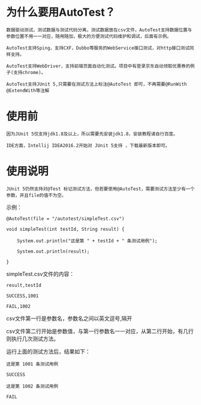 为什么要用AutoTest？
==========
    数据驱动测试，测试数据与测试代码分离，测试数据放在csv文件，AutoTest支持数据位置与参数位置不用一一对应，随用随加，极大的方便测试代码维护和调试，后面有示例。

    AutoTest支持Sping，支持CXF，Dubbo等服务的WebService接口测试，对http接口测试同样支持。

    AutoTest支持WebDriver，支持前端页面自动化测试。项目中有登录京东自动领取优惠券的例子(支持chrome)。
  
    AutoTest支持JUnit 5,只需要在测试方法上标注@AutoTest 即可，不再需要@RunWith  @ExtendWith等注解

使用前
======
    因为JUnit 5仅支持jdk1.8及以上，所以需要先安装jdk1.8，安装教程请自行百度。

    IDE方面，Intellij IDEA2016.2开始对 JUnit 5支持 ，下载最新版本即可。

使用说明
========
    JUnit 5仍然支持对@Test 标记测试方法，但若要使用@AutoTest，需要测试方法至少有一个参数，并且file的值不为空。

示例：
~~~
@AutoTest(file = "/autotest/simpleTest.csv")

void simpleTest(int testId, String result) {

    System.out.println("这是第 " + testId + " 条测试用例");

    System.out.println(result);

}
~~~
simpleTest.csv文件的内容：
~~~
result,testId

SUCCESS,1001

FAIL,1002
~~~
csv文件第一行是参数名，参数名之间以英文逗号,隔开

csv文件第二行开始是参数值，与第一行参数名一一对应，从第二行开始，有几行则执行几次测试方法。

运行上面的测试方法后，结果如下：
~~~
这是第 1001 条测试用例

SUCCESS

这是第 1002 条测试用例

FAIL
~~~
